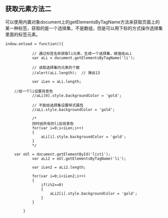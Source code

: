 ## 获取元素方法二

可以使用内置对象document上的getElementsByTagName方法来获取页面上的某一种标签，获取的是一个选择集，不是数组，但是可以用下标的方式操作选择集里面的标签元素。

```
indow.onload = function(){

			// 通过标签名称获取li元素，生成一个选择集，赋值给aLi
			var aLi = document.getElementsByTagName('li');

			// 读取选择集内元素的个数
			//alert(aLi.length);  // 弹出13

			var iLen = aLi.length;
```

```
	//给一个li设置背景色
			//aLi[0].style.backgroundColor = 'gold';

			// 不能给选择集设置样式属性
			//aLi.style.backgroundColor = 'gold';

			/*
			同时给所有的li加背景色
			for(var i=0;i<iLen;i++)
			{
				aLi[i].style.backgroundColor = 'gold';
			}
			*/
```

```
	var oUl = document.getElementById('list1');
			var aLi2 = oUl.getElementsByTagName('li');

			var iLen2 = aLi2.length;

			for(var i=0;i<iLen2;i++)
			{
				if(i%2==0)
				{
					aLi2[i].style.backgroundColor = 'gold';
				}
			}

		}
```

